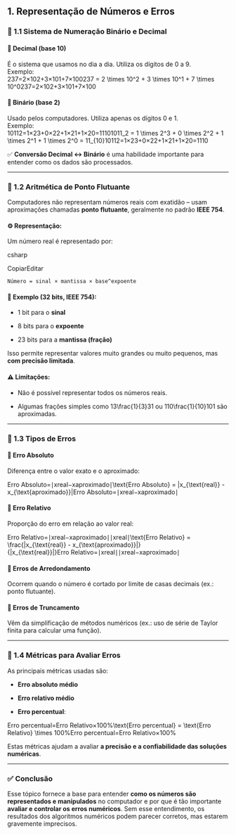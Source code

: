 ## **1. Representação de Números e Erros**

### 📌 1.1 Sistema de Numeração Binário e Decimal

#### 🔹 Decimal (base 10)

É o sistema que usamos no dia a dia. Utiliza os dígitos de 0 a 9.  
Exemplo:  
237=2×102+3×101+7×100237 = 2 \times 10^2 + 3 \times 10^1 + 7 \times 10^0237=2×102+3×101+7×100

#### 🔹 Binário (base 2)

Usado pelos computadores. Utiliza apenas os dígitos 0 e 1.  
Exemplo:  
10112=1×23+0×22+1×21+1×20=11101011_2 = 1 \times 2^3 + 0 \times 2^2 + 1 \times 2^1 + 1 \times 2^0 = 11_{10}10112​=1×23+0×22+1×21+1×20=1110​

✅ **Conversão Decimal ↔ Binário** é uma habilidade importante para entender como os dados são processados.

---

### 📌 1.2 Aritmética de Ponto Flutuante

Computadores não representam números reais com exatidão – usam aproximações chamadas **ponto flutuante**, geralmente no padrão **IEEE 754**.

#### ⚙️ Representação:

Um número real é representado por:

csharp

CopiarEditar

`Número = sinal × mantissa × base^expoente`

#### 🧊 Exemplo (32 bits, IEEE 754):

- 1 bit para o **sinal**
    
- 8 bits para o **expoente**
    
- 23 bits para a **mantissa (fração)**
    

Isso permite representar valores muito grandes ou muito pequenos, mas **com precisão limitada**.

#### ⚠️ Limitações:

- Não é possível representar todos os números reais.
    
- Algumas frações simples como 13\frac{1}{3}31​ ou 110\frac{1}{10}101​ são aproximadas.
    

---

### 📌 1.3 Tipos de Erros

#### 🔸 Erro Absoluto

Diferença entre o valor exato e o aproximado:

Erro Absoluto=∣xreal−xaproximado∣\text{Erro Absoluto} = |x_{\text{real}} - x_{\text{aproximado}}|Erro Absoluto=∣xreal​−xaproximado​∣

#### 🔸 Erro Relativo

Proporção do erro em relação ao valor real:

Erro Relativo=∣xreal−xaproximado∣∣xreal∣\text{Erro Relativo} = \frac{|x_{\text{real}} - x_{\text{aproximado}}|}{|x_{\text{real}}|}Erro Relativo=∣xreal​∣∣xreal​−xaproximado​∣​

#### 🔸 Erros de Arredondamento

Ocorrem quando o número é cortado por limite de casas decimais (ex.: ponto flutuante).

#### 🔸 Erros de Truncamento

Vêm da simplificação de métodos numéricos (ex.: uso de série de Taylor finita para calcular uma função).

---

### 📌 1.4 Métricas para Avaliar Erros

As principais métricas usadas são:

- **Erro absoluto médio**
    
- **Erro relativo médio**
    
- **Erro percentual**:
    

Erro percentual=Erro Relativo×100%\text{Erro percentual} = \text{Erro Relativo} \times 100\%Erro percentual=Erro Relativo×100%

Estas métricas ajudam a avaliar **a precisão e a confiabilidade das soluções numéricas**.

---

### ✅ Conclusão

Esse tópico fornece a base para entender **como os números são representados e manipulados** no computador e por que é tão importante **avaliar e controlar os erros numéricos**. Sem esse entendimento, os resultados dos algoritmos numéricos podem parecer corretos, mas estarem gravemente imprecisos.